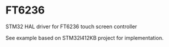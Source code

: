 # FT6236
STM32 HAL driver for FT6236 touch screen controller

See example based on STM32l412KB project for implementation. 

